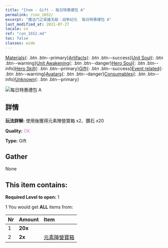 ```yaml
---
title: "Item - Gift - 每日特惠禮包 A"
permalink: /con_1652/
excerpt: "魔法门之英雄无敌：战争纪元  每日特惠禮包 A"
last_modified_at: 2021-07-27
locale: cn
ref: "con_1652.md"
toc: false
classes: wide
---
```

 [Materials](/ItemsCN/){: .btn .btn--primary}[Artifacts](/ItemsCN/Artifacts/){: .btn .btn--success}[Unit Soul](/ItemsCN/UnitSoul/){: .btn .btn--warning}[Unit Awakening](/ItemsCN/UnitAwakening/){: .btn .btn--danger}[Hero Soul](/ItemsCN/HeroSoul/){: .btn .btn--info}[Hero Skill](/ItemsCN/HeroSkill/){: .btn .btn--primary}[Gift](/ItemsCN/Gift/){: .btn .btn--success}[Event related](/ItemsCN/Events/){: .btn .btn--warning}[Avatars](/ItemsCN/Avatars/){: .btn .btn--danger}[Consumables](/ItemsCN/Consumables/){: .btn .btn--info}[Unknown](/ItemsCN/Unknown/){: .btn .btn--primary}

 ![每日特惠禮包 A](/images/t/i_907219.png)

## 詳情
 **玩法詳解:** 使用後獲得元素陣營寶箱 x2、鑽石 x20

 **Quality:** <span style="color: #DA70D6">OK</span>

 **Type:** Gift

## Gather

  None

## This item contains:

 **Required Level to open:** 1

 1 You would get **ALL** items  from:

  | Nr | Amount |     Item    |
  |:---|:-------|:------------|
  | 1 |  **20x** | <i class="fas fa-gem"/> |  | 
  | 2 |  **2x** | [元素陣營寶箱](/cn/Items/con_1275/) |  | 
